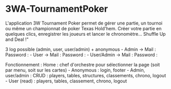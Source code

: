# 3WA-TournamentPoker

L'application 3W Tournament Poker permet de gérer une partie, un tournoi ou même un championnat de poker Texas Hold'hem. Créer votre partie en quelques clics, enregistrer les joueurs et lancer le chronomètre... Shuffle Up and Deal !"

3 log possible (admin, user, user/admin) + anonymous
    - Admin         -> Mail :             Password :
    - User          -> Mail :             Password :
    - User/Admin    -> Mail :             Password :

Fonctionnement :
Home : chef d'orchestre pour sélectionner la page (soit par menu, soit sur les cartes)
    - Anonymous : login, footer
    - Admin, user/admin : CRUD : players, tables, structures, classements, chrono, logout
    - User (read) : players, tables, classement, chrono, logout

